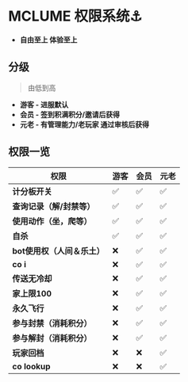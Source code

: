 # MCLUME 权限系统:anchor:
- **自由至上 体验至上**
## 分级
>由低到高
- **游客 - 进服默认**
- **会员 - 签到积满积分/邀请后获得**
- **元老 - 有管理能力/老玩家 通过审核后获得**
## 权限一览
| 权限 | 游客 | 会员 | 元老 |
| --- | --- | --- | --- |
| **计分板开关** |&#x2705;|&#x2705;|&#x2705;|
| **查询记录（解/封禁等）** |&#x2705;|&#x2705;|&#x2705;|
| **使用动作（坐，爬等）** |&#x2705;|&#x2705;|&#x2705;|
| **自杀** |&#x2705;|&#x2705;|&#x2705;|
| **bot使用权（人间＆乐土）** |&#x274c;|&#x2705;|&#x2705;|
| **co i** |&#x274c;|&#x2705;|&#x2705;|
| **传送无冷却** |&#x274c;|&#x2705;|&#x2705;|
| **家上限100** |&#x274c;|&#x2705;|&#x2705;|
| **永久飞行** |&#x274c;|&#x2705;|&#x2705;|
| **参与封禁（消耗积分）** |&#x274c;|&#x2705;|&#x2705;|
| **参与解封（消耗积分）** |&#x274c;|&#x2705;|&#x2705;|
| **玩家回档** |&#x274c;|&#x274c;|&#x2705;|
| **co lookup** |&#x274c;|&#x274c;|&#x2705;|

